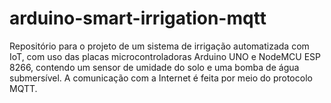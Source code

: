 # arduino-smart-irrigation-mqtt
Repositório para o projeto de um sistema de irrigação automatizada com IoT, com uso das placas microcontroladoras Arduino UNO e NodeMCU ESP 8266, contendo um sensor de umidade do solo e uma bomba de água submersível. A comunicação com a Internet é feita por meio do protocolo MQTT.
